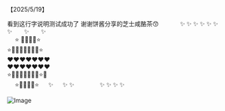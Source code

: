【2025/5/19】

看到这行字说明测试成功了
谢谢饼酱分享的芝士咸酪茶😙
   
                     ✨                       ✨
                      ✨     ✨        ✨  ✨
                          ✨  ✨  ✨  
                         ⭐ 💛💛💛💛⭐     
                  ⭐💛💛💛💛💛💛💛⭐    
                         ❤️❤️❤️❤️❤️❤️❤️  
                          ❤️❤️❤️❤️❤️❤️❤️    
                  ⭐💛💛💛💛💛💛💛⭐✨   
                        ⭐💛💛💛💛⭐        ✨
                    ✨    ✨           ✨  ✨
                      ✨ ✨                                            

![Image](https://github.com/user-attachments/assets/3e019ffa-8830-458b-a3b7-0660393213b1)
